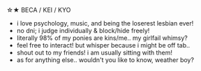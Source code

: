 ☆★ BECA / KEI / KYO
- i love psychology, music, and being the loserest lesbian ever!
- no dni; i judge individually & block/hide freely!
- literally 98% of my ponies are kins/me.. my girlfail whimsy?
- feel free to interact! but whisper because i might be off tab..
- shout out to my friends! i am usually sitting with them!
- as for anything else.. wouldn't you like to know, weather boy?

